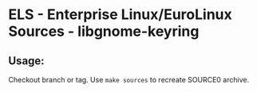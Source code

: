 # ELS - Enterprise Linux/EuroLinux Sources - libgnome-keyring
 
## Usage:
  Checkout branch or tag. Use `make sources` to recreate  SOURCE0 archive.
